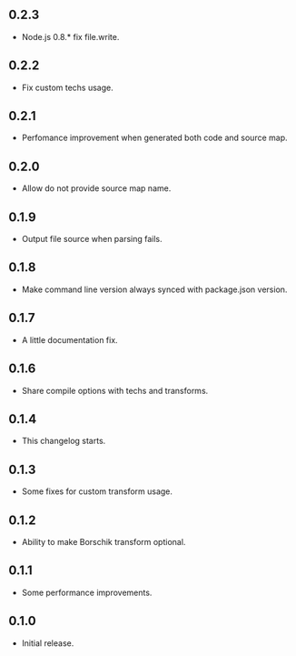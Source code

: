 ## 0.2.3
* Node.js 0.8.* fix file.write.

## 0.2.2
* Fix custom techs usage.

## 0.2.1
* Perfomance improvement when generated both code and source map.

## 0.2.0
* Allow do not provide source map name.

## 0.1.9
* Output file source when parsing fails.

## 0.1.8
* Make command line version always synced with package.json version.

## 0.1.7
* A little documentation fix.

## 0.1.6
* Share compile options with techs and transforms.

## 0.1.4
* This changelog starts.

## 0.1.3
* Some fixes for custom transform usage.

## 0.1.2
* Ability to make Borschik transform optional.

## 0.1.1
* Some performance improvements.

## 0.1.0
* Initial release.
